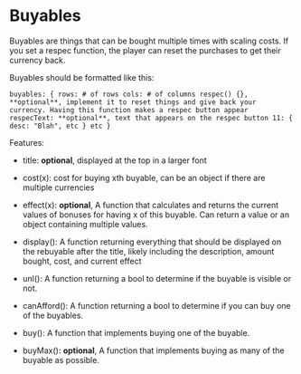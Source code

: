 # Buyables

Buyables are things that can be bought multiple times with scaling costs. If you set a respec function,
the player can reset the purchases to get their currency back.

Buyables should be formatted like this:

``buyables: {
    rows: # of rows
    cols: # of columns
    respec() {}, **optional**, implement it to reset things and give back your currency.
                 Having this function makes a respec button appear
    respecText: **optional**, text that appears on the respec button
    11: {
        desc: "Blah",
        etc
    }
    etc
}``

Features:

- title: **optional**, displayed at the top in a larger font

- cost(x): cost for buying xth buyable, can be an object if there are multiple currencies
                    
- effect(x): **optional**, A function that calculates and returns the current values of bonuses
              for having x of this buyable. Can return a value or an object containing multiple values.

- display(): A function returning everything that should be displayed on the rebuyable after the title, likely
             including the description, amount bought, cost, and current effect

- unl(): A function returning a bool to determine if the buyable is visible or not.

- canAfford(): A function returning a bool to determine if you can buy one of the buyables.

- buy(): A function that implements buying one of the buyable. 

- buyMax(): **optional**, A function that implements buying as many of the buyable as possible.